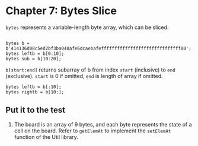 # Chapter 7: Bytes Slice


`bytes` represents a variable-length byte array, which can be sliced.

```

bytes b = b'414136d08c5ed2bf3ba048afe6dcaebafeffffffffffffffffffffffffffffff00';
bytes leftb = b[0:10]; 
bytes sub = b[10:20];
```

``b[start:end]`` returns subarray of b from index ``start`` (inclusive) to ``end`` (exclusive). ``start`` is 0 if omitted, ``end`` is length of array if omitted.

```
bytes leftb = b[:10]; 
bytes rightb = b[10:]; 
```

## Put it to the test

1. The board is an array of 9 bytes, and each byte represents the state of a cell on the board. Refer to `getElemAt` to implement the `setElemAt` function of the Util library.